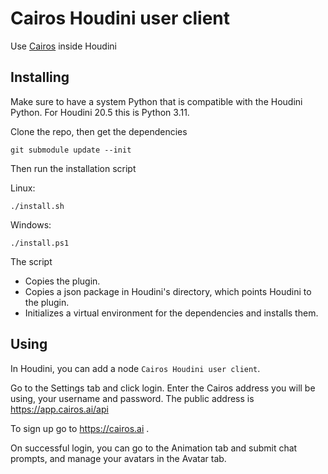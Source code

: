 # Cairos Houdini user client

Use [Cairos](https://app.cairos.ai) inside Houdini

## Installing
Make sure to have a system Python that is compatible with the Houdini Python. For Houdini 20.5 this is Python 3.11.

Clone the repo, then get the dependencies
``` shell
git submodule update --init
```

Then run the installation script

Linux:
```
./install.sh
```

Windows:
```
./install.ps1
```

The script
- Copies the plugin.
- Copies a json package in Houdini's directory, which points Houdini to the plugin.
- Initializes a virtual environment for the dependencies and installs them.

## Using
In Houdini, you can add a node `Cairos Houdini user client`.

Go to the Settings tab and click login. Enter the Cairos address you will be using, your username and password. The public address is https://app.cairos.ai/api

To sign up go to https://cairos.ai .

On successful login, you can go to the Animation tab and submit chat prompts, and manage your avatars in the Avatar tab.
